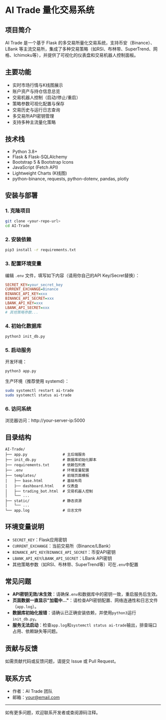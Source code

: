 # AI Trade 量化交易系统

## 项目简介
AI Trade 是一个基于 Flask 的多交易所量化交易系统，支持币安（Binance）、LBank 等主流交易所，集成了多种交易策略（如RSI、布林带、SuperTrend、网格、Ichimoku等），并提供了可视化的仪表盘和交易机器人控制面板。

## 主要功能
- 实时市场行情与K线图展示
- 账户资产与持仓信息总览
- 交易机器人控制（启动/停止/重启）
- 策略参数可视化配置与保存
- 交易历史与运行日志查询
- 多交易所API密钥管理
- 支持多种主流量化策略

## 技术栈
- Python 3.8+
- Flask & Flask-SQLAlchemy
- Bootstrap 5 & Bootstrap Icons
- JavaScript (Fetch API)
- Lightweight Charts (K线图)
- python-binance, requests, python-dotenv, pandas, plotly

## 安装与部署
### 1. 克隆项目
```bash
git clone <your-repo-url>
cd AI-Trade
```

### 2. 安装依赖
```bash
pip3 install -r requirements.txt
```

### 3. 配置环境变量
编辑 `.env` 文件，填写如下内容（请用你自己的API Key/Secret替换）：
```ini
SECRET_KEY=your_secret_key
CURRENT_EXCHANGE=Binance
BINANCE_API_KEY=xxx
BINANCE_API_SECRET=xxx
LBANK_API_KEY=xxx
LBANK_API_SECRET=xxx
# 其他策略参数...
```

### 4. 初始化数据库
```bash
python3 init_db.py
```

### 5. 启动服务
开发环境：
```bash
python3 app.py
```
生产环境（推荐使用 systemd）：
```bash
sudo systemctl restart ai-trade
sudo systemctl status ai-trade
```

### 6. 访问系统
浏览器访问：http://your-server-ip:5000

## 目录结构
```
AI-Trade/
├── app.py                # 主后端服务
├── init_db.py            # 数据库初始化脚本
├── requirements.txt      # 依赖包列表
├── .env                  # 环境变量配置
├── templates/            # 前端页面模板
│   ├── base.html         # 基础布局
│   ├── dashboard.html    # 仪表盘
│   ├── trading_bot.html  # 交易机器人控制
│   └── ...
├── static/               # 静态资源
│   └── ...
└── app.log               # 日志文件
```

## 环境变量说明
- `SECRET_KEY`：Flask应用密钥
- `CURRENT_EXCHANGE`：当前交易所（Binance/LBank）
- `BINANCE_API_KEY`/`BINANCE_API_SECRET`：币安API密钥
- `LBANK_API_KEY`/`LBANK_API_SECRET`：LBank API密钥
- 其他策略参数（如RSI、布林带、SuperTrend等）可在`.env`中配置

## 常见问题
- **API密钥无效/未生效**：请确保`.env`和数据库中的密钥一致，重启服务后生效。
- **页面数据一直显示"加载中..."**：请检查API密钥配置、网络连通性和日志文件（`app.log`）。
- **数据库初始化报错**：请确认已正确安装依赖，并使用`python3`运行`init_db.py`。
- **服务无法启动**：检查`app.log`和`systemctl status ai-trade`输出，排查端口占用、依赖缺失等问题。

## 贡献与反馈
如需贡献代码或反馈问题，请提交 Issue 或 Pull Request。

## 联系方式
- 作者：AI Trade 团队
- 邮箱：your@email.com

---
如有更多问题，欢迎联系开发者或查阅源码注释。 